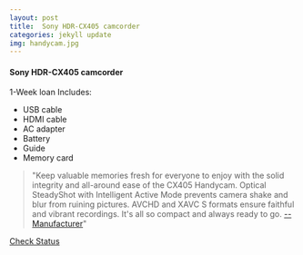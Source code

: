 ```yaml
---
layout: post
title:  Sony HDR-CX405 camcorder
categories: jekyll update
img: handycam.jpg
---
```

#### Sony HDR-CX405 camcorder
1-Week loan
Includes:
- USB cable
- HDMI cable
 - AC adapter
 - Battery
 - Guide
 - Memory card
 
>"Keep valuable memories fresh for everyone to enjoy with the solid integrity and all-around ease of the CX405 Handycam. Optical SteadyShot with Intelligent Active Mode prevents camera shake and blur from ruining pictures. AVCHD and XAVC S formats ensure faithful and vibrant recordings. It's all so compact and always ready to go. [-- Manufacturer](sony.com)"



<a href="https://vufind.carli.illinois.edu/vf-dpu/Record/dpu_1256315" target="_blank" class="btn btn-primary btn-lg">Check Status</a>
